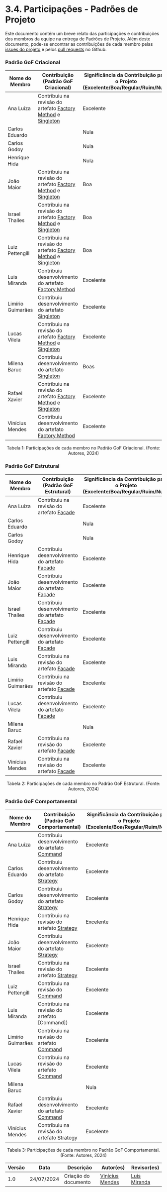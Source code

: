 # 3.4. Participações - Padrões de Projeto

Este documento contém um breve relato das participações e contribuições dos membros da equipe na entrega de Padrões de Projeto. Além deste documento, pode-se encontrar as contribuições de cada membro pelas [issues do projeto](https://github.com/UnBArqDsw2024-1/2024.1_G2_My_Music/issues) e pelos [pull requests](https://github.com/UnBArqDsw2024-1/2024.1_G2_My_Music/pulls?q=is%3Aopen+is%3Apr) no Github.

### Padrão GoF Criacional

|Nome do Membro | Contribuição (Padrão GoF Criacional) | Significância da Contribuição para o Projeto (Excelente/Boa/Regular/Ruim/Nula) |
| -------------- | --------------------------- | --------------------------------- |
| Ana Luíza | Contribuiu na revisão do artefato [Factory Method]() e [Singleton]() | Excelente |
| Carlos Eduardo | | Nula |
| Carlos Godoy | | Nula |
| Henrique Hida | | Nula |
| João Maior | Contribuiu na revisão do artefato [Factory Method]() e [Singleton]() | Boa |
| Israel Thalles | Contribuiu na revisão do artefato [Factory Method]() e [Singleton]() | Boa |
| Luiz Pettengill | Contribuiu na revisão do artefato  [Factory Method]() e [Singleton]() | Boa |
| Luis Miranda | Contribuiu desenvolvimento do artefato [Factory Method]() | Excelente |
| Limírio Guimarães | Contribuiu desenvolvimento do artefato [Singleton]() | Excelente |
| Lucas Vilela | Contribuiu na revisão do artefato  [Factory Method]() e [Singleton]() | Excelente |
| Milena Baruc | Contribuiu desenvolvimento do artefato [Singleton]() | Boas |
| Rafael Xavier | Contribuiu na revisão do artefato [Factory Method]() e [Singleton]()|  Excelente | 
| Vinícius Mendes | Contribuiu desenvolvimento do artefato [Factory Method]() | Excelente 

<div style="text-align: center">
  <p>Tabela 1: Participações de cada membro no Padrão GoF Criacional. (Fonte: Autores, 2024)</p>
</div>

### Padrão GoF Estrutural

|Nome do Membro | Contribuição (Padrão GoF Estrutural) | Significância da Contribuição para o Projeto (Excelente/Boa/Regular/Ruim/Nula) |
| -------------- | --------------------------- | --------------------------------- |
| Ana Luíza | Contribuiu na revisão do artefato [Facade]() | Excelente |
| Carlos Eduardo |  | Nula |
| Carlos Godoy |  | Nula |
| Henrique Hida | Contribuiu desenvolvimento do artefato [Facade]() | Excelente |
| João Maior |  Contribuiu desenvolvimento do artefato [Facade]() | Excelente |
| Israel Thalles | Contribuiu desenvolvimento do artefato [Facade]() | Excelente |
| Luiz Pettengill |Contribuiu desenvolvimento do artefato [Facade]() | Excelente |
| Luis Miranda | Contribuiu na revisão do artefato [Facade]() | Excelente |
| Limírio Guimarães | Contribuiu na revisão do artefato [Facade]() | Excelente |
| Lucas Vilela | Contribuiu desenvolvimento do artefato [Facade]() | Excelente |
| Milena Baruc | | Nula |
| Rafael Xavier | Contribuiu na revisão do artefato [Facade]()  |  Excelente | 
| Vinícius Mendes | Contribuiu na revisão do artefato [Facade]() | Excelente 


<div style="text-align: center">
  <p>Tabela 2: Participações de cada membro no Padrão GoF Estrutural. (Fonte: Autores, 2024)</p>
</div>


### Padrão GoF Comportamental

|Nome do Membro | Contribuição (Padrão GoF Comportamental) | Significância da Contribuição para o Projeto (Excelente/Boa/Regular/Ruim/Nula) |
| -------------- | --------------------------- | --------------------------------- |
| Ana Luíza | Contribuiu desenvolvimento do artefato [Command]() | Excelente |
| Carlos Eduardo | Contribuiu desenvolvimento do artefato [Strategy]() | Excelente |
| Carlos Godoy | Contribuiu desenvolvimento do artefato [Strategy]() | Excelente |
| Henrique Hida | Contribuiu na revisão do artefato [Strategy]() | Excelente |
| João Maior | Contribuiu desenvolvimento do artefato [Strategy]() | Excelente |
| Israel Thalles | Contribuiu na revisão do artefato [Strategy]() | Excelente |
| Luiz Pettengill | Contribuiu na revisão do [Command]() | Excelente |
| Luis Miranda | Contribuiu na revisão do artefato [Command]) | Excelente |
| Limírio Guimarães | Contribuiu na revisão do artefato [Command]()  | Excelente |
| Lucas Vilela | Contribuiu na revisão do artefato [Command]()  | Excelente |
| Milena Baruc |  | Nula |
| Rafael Xavier | Contribuiu desenvolvimento do artefato [Command]() |  Excelente | 
| Vinícius Mendes | Contribuiu na revisão do artefato [Strategy]()  | Excelente 


<div style="text-align: center">
  <p>Tabela 3: Participações de cada membro no Padrão GoF Comportamental. (Fonte: Autores, 2024)</p>
</div>

| Versão | Data       | Descrição                           | Autor(es)                                         | Revisor(es)        |
| ------ | ---------- | ----------------------------------- | ------------------------------------------------- | ------------------ |
| 1.0    | 24/07/2024 | Criação do documento                | [Vinícius Mendes](https://github.com/yabamiah) |[Luis Miranda](https://github.com/LuisMiranda10) |
